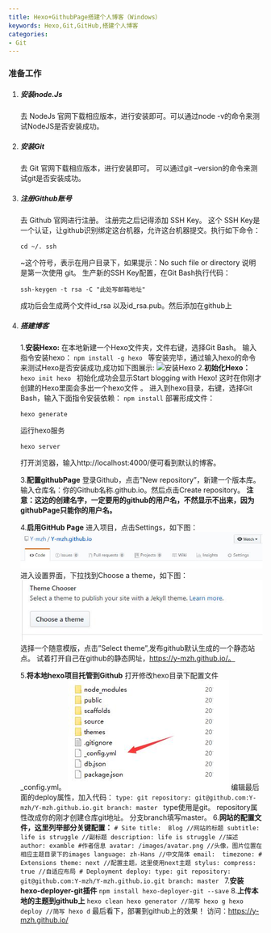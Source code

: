 ```yaml
---
title: Hexo+GithubPage搭建个人博客（Windows）
keywords: Hexo,Git,GitHub,搭建个人博客
categories:
- Git
---
```

### 准备工作
1.	##### 安装node.Js
	去 NodeJs 官网下载相应版本，进行安装即可。可以通过node -v的命令来测试NodeJS是否安装成功。
    
2.	##### 安装Git 
	去 Git 官网下载相应版本，进行安装即可。 可以通过git –version的命令来测试git是否安装成功。
3.	##### 注册Github账号 
	去 Github 官网进行注册。 注册完之后记得添加 SSH Key。 
	这个 SSH Key是一个认证，让github识别绑定这台机器，允许这台机器提交。执行如下命令：
    ```
    cd ~/. ssh
    ```
    ~这个符号，表示在用户目录下，如果提示：No such file or directory 说明是第一次使用		 	 	 git。 
    生产新的SSH Key配置，在Git Bash执行代码：
    ```
    ssh-keygen -t rsa -C "此处写邮箱地址"
    ```
    成功后会生成两个文件id_rsa 以及id_rsa.pub。然后添加在github上
    
4.	##### 搭建博客
	1.**安装Hexo:**
		在本地新建一个Hexo文件夹，文件右键，选择Git Bash。
        输入指令安装hexo：
        ```
        npm install -g hexo 
        ```
        等安装完毕，通过输入hexo的命令来测试Hexo是否安装成功,成功如下图展示:
        ![](../GitImg/githexo.jpg '安装Hexo')
	2.**初始化Hexo：**
		```
        hexo init hexo 
        ```
        初始化成功会显示Start blogging with Hexo! 
        这时在你刚才创建的Hexo里面会多出一个hexo文件 。
        进入到hexo目录，右键，选择Git Bash，输入下面指令安装依赖：
        ```
        npm install
        ```
       部署形成文件：
       ```
       hexo generate
       ```
       运行hexo服务
       ```
       hexo server
       ```
       打开浏览器，输入http://localhost:4000/便可看到默认的博客。
       
	3.**配置githubPage**
		登录Github，点击”New repository”，新建一个版本库。 
		输入仓库名：你的Github名称.github.io。然后点击Create repository。 
        **注意：这边的创建名字，一定要用的github的用户名，不然显示不出来，因为githubPage只能你的用户名。**
        
	4.**启用GitHub Page**
		进入项目，点击Settings，如下图：
        ![](../../img/git-setting.jpg '设置')
        进入设置界面，下拉找到Choose a theme，如下图：
        ![](../../img/chooseTheme.jpg '设置')
        选择一个随意模版，点击”Select theme”,发布github默认生成的一个静态站点。
        试着打开自己在github的静态网址，https://y-mzh.github.io/。
        
	5.**将本地hexo项目托管到Github**
		打开修改hexo目录下配置文件_config.yml。 
        ![](../../img/config.jpg '设置')
        编辑最后面的deploy属性，加入代码：
        ```
        type: git
  		repository: git@github.com:Y-mzh/Y-mzh.github.io.git
  		branch: master 
        ```
        type使用是git。 
		repository属性改成你的刚才创建仓库git地址。 
		分支branch填写master。
	6.**网站的配置文件，这里列举部分关键配置：**
		```
        # Site
        title:  Blog //网站的标题
        subtitle: life is struggle //副标题
        description: life is struggle //描述
        author: examble #作者信息
        avatar: /images/avatar.png //头像，图片位置在相应主题目录下的images
        language: zh-Hans //中文简体
        email: 
        timezone:
        # Extensions
        theme: next //配置主题，这里使用next主题
        stylus:
        compress: true //自适应布局
        # Deployment
        deploy:
          type: git
          repository: git@github.com:Y-mzh/Y-mzh.github.io.git
          branch: master 
        ```
	7.**安装hexo-deployer-git插件**
		```
        npm install hexo-deployer-git --save
        ```
	8.**上传本地的主题到github上**
		```
        hexo clean
        hexo generator //简写 hexo g
        hexo deploy //简写 hexo d
        ```
        最后看下，部署到github上的效果！
        访问：https://y-mzh.github.io/
